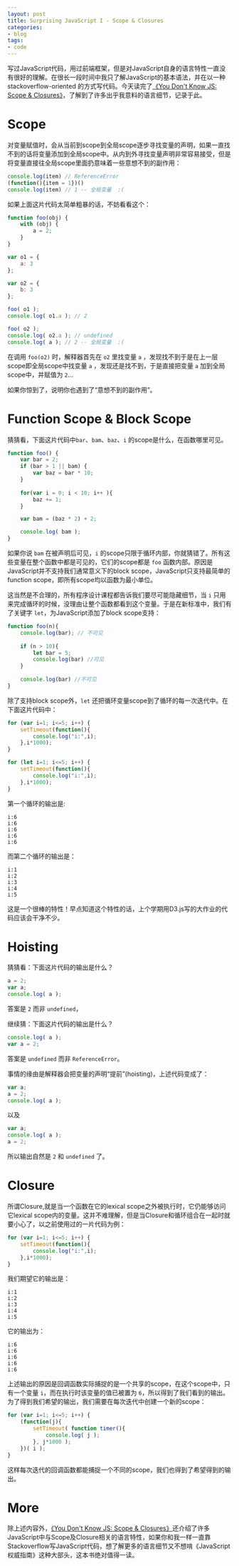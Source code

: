 ```yaml
---
layout: post
title: Surprising JavaScript I - Scope & Closures
categories:
- blog
tags:
- code
---
```


写过JavaScript代码，用过前端框架，但是对JavaScript自身的语言特性一直没有很好的理解。在很长一段时间中我只了解JavaScript的基本语法，并在以一种 stackoverflow-oriented 的方式写代码。今天读完了[《You Don't Know JS: Scope & Closures》](https://github.com/getify/You-Dont-Know-JS/tree/master/scope%20%26%20closures)，了解到了许多出乎我意料的语言细节，记录于此。

# Scope

对变量赋值时，会从当前到scope到全局scope逐步寻找变量的声明，如果一直找不到的话将变量添加到全局scope中。从内到外寻找变量声明非常容易接受，但是将变量直接往全局scope里面扔意味着一些意想不到的副作用：

```javascript
console.log(item) // ReferenceError
(function(){item = 1})()
console.log(item) // 1 -- 全局变量  :(
```
如果上面这片代码太简单粗暴的话，不妨看看这个：

```javascript
function foo(obj) {
    with (obj) {
        a = 2;
    }
}

var o1 = {
    a: 3
};

var o2 = {
    b: 3
};

foo( o1 );
console.log( o1.a ); // 2

foo( o2 );
console.log( o2.a ); // undefined
console.log( a ); // 2 -- 全局变量  :(
```

在调用 `foo(o2)` 时，解释器首先在 `o2` 里找变量 `a` ，发现找不到于是在上一层scope即全局scope中找变量 `a` ，发现还是找不到，于是直接把变量 `a` 加到全局scope中，并赋值为 `2`...

如果你惊到了，说明你也遇到了“意想不到的副作用”。

# Function Scope & Block Scope

猜猜看，下面这片代码中`bar`、`bam`、`baz`、`i` 的scope是什么，在函数哪里可见。

```javascript
function foo() {
    var bar = 2;
    if (bar > 1 || bam) {
        var baz = bar * 10;
    }
    
    for(var i = 0; i < 10; i++ ){
        baz += 1;
    }

    var bam = (baz * 2) + 2;

    console.log( bam );
}
```

如果你说 `bam` 在被声明后可见，`i` 的scope只限于循环内部，你就猜错了。所有这些变量在整个函数中都是可见的，它们的scope都是 `foo` 函数内部。原因是JavaScript并不支持我们通常意义下的block scope，JavaScript只支持最简单的function scope，即所有scope均以函数为最小单位。

这当然是不合理的，所有程序设计课程都告诉我们要尽可能隐藏细节，当 `i` 只用来完成循环的时候，没理由让整个函数都看到这个变量。于是在新标准中，我们有了关键字 `let`，为JavaScript添加了block scope支持：

```javascript
function foo(n){
	console.log(bar); // 不可见
	
	if (n > 10){
		let bar = 5;
		console.log(bar) //可见
	}
	
	console.log(bar) //不可见
}
```

除了支持block scope外，`let` 还把循环变量scope到了循环的每一次迭代中。在下面这片代码中：

```javascript
for (var i=1; i<=5; i++) {
    setTimeout(function(){
        console.log("i:",i);
    },i*1000);
}

for (let i=1; i<=5; i++) {
    setTimeout(function(){
        console.log("i:",i);
    },i*1000);
}

```

第一个循环的输出是:

```
i:6
i:6
i:6
i:6
i:6
```

而第二个循环的输出是：

```
i:1
i:2
i:3
i:4
i:5
```

这是一个很棒的特性！早点知道这个特性的话，上个学期用D3.js写的大作业的代码应该会干净不少。

# Hoisting


猜猜看：下面这片代码的输出是什么？

```javascript
a = 2;
var a;
console.log( a );
```

答案是 `2` 而非 `undefined`，


继续猜：下面这片代码的输出是什么？

```javascript
console.log( a );
var a = 2;
```

答案是 `undefined` 而非 `ReferenceError`。

事情的缘由是解释器会把变量的声明“提前”(hoisting)，上述代码变成了：

```javascript
var a;
a = 2;
console.log( a );
```

以及

```javascript
var a;
console.log( a );
a = 2;
```

所以输出自然是 `2` 和 `undefined` 了。

# Closure

所谓Closure,就是当一个函数在它的lexical scope之外被执行时，它仍能够访问它lexical scope内的变量。这并不难理解，但是当Closure和循环组合在一起时就要小心了，以之前使用过的一片代码为例：

```javascript
for (var i=1; i<=5; i++) {
    setTimeout(function(){
        console.log("i:",i);
    },i*1000);
}
```

我们期望它的输出是：

```
i:1
i:2
i:3
i:4
i:5
```

它的输出为：

```
i:6
i:6
i:6
i:6
i:6
```


上述输出的原因是回调函数实际捕捉的是一个共享的scope，在这个scope中，只有一个变量 `i`，而在执行时该变量的值已被置为 `6`，所以得到了我们看到的输出。
为了得到我们希望的输出，我们需要在每次迭代中创建一个新的scope：

```javascript
for (var i=1; i<=5; i++) {
    (function(j){
        setTimeout( function timer(){
            console.log( j );
        }, j*1000 );
    })( i );
}
```

这样每次迭代的回调函数都能捕捉一个不同的scope，我们也得到了希望得到的输出。

# More

除上述内容外，[《You Don't Know JS: Scope & Closures》](https://github.com/getify/You-Dont-Know-JS/tree/master/scope%20%26%20closures)还介绍了许多JavaScript中与Scope及Closure相关的语言特性，如果你和我一样一直靠Stackoverflow写JavaScript代码，想了解更多的语言细节又不想啃《JavaScript权威指南》这种大部头，这本书绝对值得一读。


